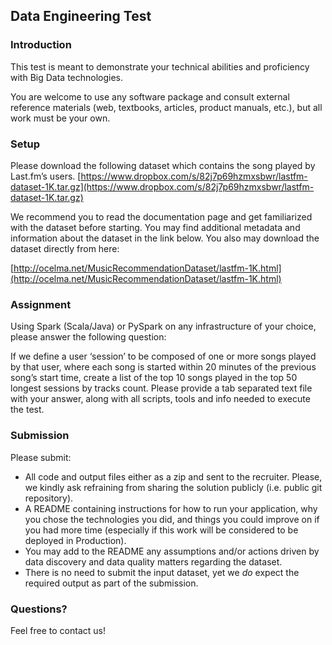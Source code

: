 ## **Data Engineering Test**

### **Introduction**
This test is meant to demonstrate your technical abilities and proficiency with Big Data technologies.

You are welcome to use any software package and consult external reference materials (web, textbooks, articles, product manuals, etc.), but all work must be your own.


### **Setup**
Please download the following dataset which contains the song played by Last.fm’s users.
[https://www.dropbox.com/s/82j7p69hzmxsbwr/lastfm-dataset-1K.tar.gz](https://www.dropbox.com/s/82j7p69hzmxsbwr/lastfm-dataset-1K.tar.gz)


We recommend you to read the documentation page and get familiarized with the dataset before starting. You may find additional metadata and information about the dataset in the link below. You also may download the dataset directly from here:

[http://ocelma.net/MusicRecommendationDataset/lastfm-1K.html](http://ocelma.net/MusicRecommendationDataset/lastfm-1K.html)


### **Assignment**

Using Spark (Scala/Java) or PySpark on any infrastructure of your choice, please answer the following question:

If we define a user ‘session’ to be composed of one or more songs played by that user, where each song is started within 20 minutes of the previous song’s start time, create a list of the top 10 songs played in the top 50 longest sessions by tracks count. Please provide a tab separated text file with your answer, along with all scripts, tools and info needed to execute the test.


### **Submission**

Please submit:
- All code and output files either as a zip and sent to the recruiter. Please, we kindly ask refraining from sharing the solution publicly (i.e. public git repository).
- A README containing instructions for how to run your application, why you chose the technologies you did, and things you could improve on if you had more time (especially if this work will be considered to be deployed in Production).
- You may add to the README any assumptions and/or actions driven by data discovery and data quality matters regarding the dataset.
- There is no need to submit the input dataset, yet we _do_ expect the required output as part of the submission.


### **Questions?**

Feel free to contact us!
